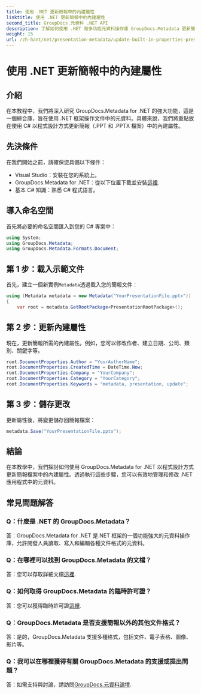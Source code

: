 ```yaml
---
title: 使用 .NET 更新簡報中的內建屬性
linktitle: 使用 .NET 更新簡報中的內建屬性
second_title: GroupDocs.元資料 .NET API
description: 了解如何使用 .NET 和多功能元資料操作庫 GroupDocs.Metadata 更新簡報中的內建屬性。
weight: 15
url: /zh-hant/net/presentation-metadata/update-built-in-properties-presentations/
---
```


# 使用 .NET 更新簡報中的內建屬性

## 介紹
在本教程中，我們將深入研究 GroupDocs.Metadata for .NET 的強大功能，這是一個綜合庫，旨在使用 .NET 框架操作文件中的元資料。具體來說，我們將重點放在使用 C# 以程式設計方式更新簡報（.PPT 和 .PPTX 檔案）中的內建屬性。
## 先決條件
在我們開始之前，請確保您具備以下條件：
- Visual Studio：安裝在您的系統上。
-  GroupDocs.Metadata for .NET：從以下位置下載並安裝[這裡](https://releases.groupdocs.com/metadata/net/).
- 基本 C# 知識：熟悉 C# 程式語言。

## 導入命名空間
首先將必要的命名空間匯入到您的 C# 專案中：
```csharp
using System;
using GroupDocs.Metadata;
using GroupDocs.Metadata.Formats.Document;
```
## 第 1 步：載入示範文件
首先，建立一個新實例`Metadata`透過載入您的簡報文件：
```csharp
using (Metadata metadata = new Metadata("YourPresentationFile.pptx"))
{
    var root = metadata.GetRootPackage<PresentationRootPackage>();
```
## 第 2 步：更新內建屬性
現在，更新簡報所需的內建屬性。例如，您可以修改作者、建立日期、公司、類別、關鍵字等。
```csharp
root.DocumentProperties.Author = "YourAuthorName";
root.DocumentProperties.CreatedTime = DateTime.Now;
root.DocumentProperties.Company = "YourCompany";
root.DocumentProperties.Category = "YourCategory";
root.DocumentProperties.Keywords = "metadata, presentation, update";
```
## 第 3 步：儲存更改
更新屬性後，將變更儲存回簡報檔案：
```csharp
metadata.Save("YourPresentationFile.pptx");
```

## 結論
在本教學中，我們探討如何使用 GroupDocs.Metadata for .NET 以程式設計方式更新簡報檔案中的內建屬性。透過執行這些步驟，您可以有效地管理和修改 .NET 應用程式中的元資料。

## 常見問題解答
### Q：什麼是 .NET 的 GroupDocs.Metadata？
答：GroupDocs.Metadata for .NET 是.NET 框架的一個功能強大的元資料操作庫，允許開發人員讀取、寫入和編輯各種文件格式的元資料。
### Q：在哪裡可以找到 GroupDocs.Metadata 的文檔？
答：您可以存取詳細文檔[這裡](https://tutorials.groupdocs.com/metadata/net/).
### Q：如何取得 GroupDocs.Metadata 的臨時許可證？
答：您可以獲得臨時許可證[這裡](https://purchase.groupdocs.com/temporary-license/).
### Q：GroupDocs.Metadata 是否支援簡報以外的其他文件格式？
答：是的，GroupDocs.Metadata 支援多種格式，包括文件、電子表格、圖像、影片等。
### Q：我可以在哪裡獲得有關 GroupDocs.Metadata 的支援或提出問題？
答：如需支持與討論，請訪問[GroupDocs.元資料論壇](https://forum.groupdocs.com/c/metadata/14).